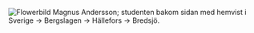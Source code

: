 ![Flowerbild](../htdocs/img/bylineflower15x38.jpg) Magnus Andersson; studenten bakom sidan med hemvist i Sverige -> Bergslagen -> Hällefors -> Bredsjö.
